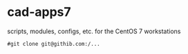 # cad-apps7
scripts, modules, configs, etc. for the CentOS 7 workstations

`#git clone git@githib.com:/...`
